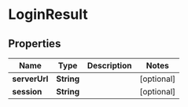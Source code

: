 
# LoginResult

## Properties
Name | Type | Description | Notes
------------ | ------------- | ------------- | -------------
**serverUrl** | **String** |  |  [optional]
**session** | **String** |  |  [optional]



